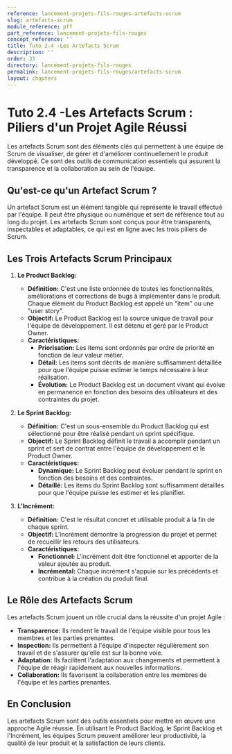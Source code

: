 ```yaml
---
reference: lancement-projets-fils-rouges-artefacts-scrum
slug: artefacts-scrum
module_reference: pff
part_reference: lancement-projets-fils-rouges
concept_reference: ''
title: Tuto 2.4 -Les Artefacts Scrum
description: ''
order: 33
directory: lancement-projets-fils-rouges
permalink: lancement-projets-fils-rouges/artefacts-scrum
layout: chapters
---
```

# Tuto 2.4 -Les Artefacts Scrum : Piliers d'un Projet Agile Réussi

Les artefacts Scrum sont des éléments clés qui permettent à une équipe de Scrum de visualiser, de gérer et d'améliorer continuellement le produit développé. Ce sont des outils de communication essentiels qui assurent la transparence et la collaboration au sein de l'équipe.

## Qu'est-ce qu'un Artefact Scrum ?

Un artefact Scrum est un élément tangible qui représente le travail effectué par l'équipe. Il peut être physique ou numérique et sert de référence tout au long du projet. Les artefacts Scrum sont conçus pour être transparents, inspectables et adaptables, ce qui est en ligne avec les trois piliers de Scrum.

## Les Trois Artefacts Scrum Principaux

1. **Le Product Backlog:**
   * **Définition:** C'est une liste ordonnée de toutes les fonctionnalités, améliorations et corrections de bugs à implémenter dans le produit. Chaque élément du Product Backlog est appelé un "item" ou une "user story".
   * **Objectif:** Le Product Backlog est la source unique de travail pour l'équipe de développement. Il est détenu et géré par le Product Owner.
   * **Caractéristiques:**
     * **Priorisation:** Les items sont ordonnés par ordre de priorité en fonction de leur valeur métier.
     * **Détail:** Les items sont décrits de manière suffisamment détaillée pour que l'équipe puisse estimer le temps nécessaire à leur réalisation.
     * **Évolution:** Le Product Backlog est un document vivant qui évolue en permanence en fonction des besoins des utilisateurs et des contraintes du projet.

2. **Le Sprint Backlog:**
   * **Définition:** C'est un sous-ensemble du Product Backlog qui est sélectionné pour être réalisé pendant un sprint spécifique.
   * **Objectif:** Le Sprint Backlog définit le travail à accomplir pendant un sprint et sert de contrat entre l'équipe de développement et le Product Owner.
   * **Caractéristiques:**
     * **Dynamique:** Le Sprint Backlog peut évoluer pendant le sprint en fonction des besoins et des contraintes.
     * **Détaillé:** Les items du Sprint Backlog sont suffisamment détaillés pour que l'équipe puisse les estimer et les planifier.

3. **L'Incrément:**
   * **Définition:** C'est le résultat concret et utilisable produit à la fin de chaque sprint.
   * **Objectif:** L'incrément démontre la progression du projet et permet de recueillir les retours des utilisateurs.
   * **Caractéristiques:**
     * **Fonctionnel:** L'incrément doit être fonctionnel et apporter de la valeur ajoutée au produit.
     * **Incrémental:** Chaque incrément s'appuie sur les précédents et contribue à la création du produit final.

## Le Rôle des Artefacts Scrum

Les artefacts Scrum jouent un rôle crucial dans la réussite d'un projet Agile :

* **Transparence:** Ils rendent le travail de l'équipe visible pour tous les membres et les parties prenantes.
* **Inspection:** Ils permettent à l'équipe d'inspecter régulièrement son travail et de s'assurer qu'elle est sur la bonne voie.
* **Adaptation:** Ils facilitent l'adaptation aux changements et permettent à l'équipe de réagir rapidement aux nouvelles informations.
* **Collaboration:** Ils favorisent la collaboration entre les membres de l'équipe et les parties prenantes.

## En Conclusion

Les artefacts Scrum sont des outils essentiels pour mettre en œuvre une approche Agile réussie. En utilisant le Product Backlog, le Sprint Backlog et l'Incrément, les équipes Scrum peuvent améliorer leur productivité, la qualité de leur produit et la satisfaction de leurs clients.

